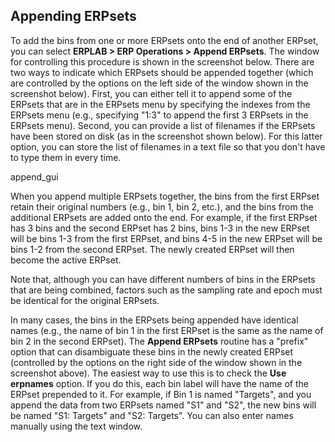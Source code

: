 ## Appending ERPsets
To add the bins from one or more ERPsets onto the end of another ERPset, you can select **ERPLAB > ERP Operations > Append ERPsets**.  The window for controlling this procedure is shown in the screenshot below. There are two ways to indicate which ERPsets should be appended together (which are controlled by the options on the left side of the window shown in the screenshot below). First, you can either tell it to append some of the ERPsets that are in the ERPsets menu by specifying the indexes from the ERPsets menu (e.g., specifying "1:3" to append the first 3 ERPsets in the ERPsets menu). Second, you can provide a list of filenames if the ERPsets have been stored on disk (as in the screenshot shown below). For this latter option, you can store the list of filenames in a text file so that you don't have to type them in every time.

append_gui

When you append multiple ERPsets together, the bins from the first ERPset retain their original numbers (e.g., bin 1, bin 2, etc.), and the bins from the additional ERPsets are added onto the end. For example, if the first ERPset has 3 bins and the second ERPset has 2 bins, bins 1-3 in the new ERPset will be bins 1-3 from the first ERPset, and bins 4-5 in the new ERPset will be bins 1-2 from the second ERPset. The newly created ERPset will then become the active ERPset.

Note that, although you can have different numbers of bins in the ERPsets that are being combined, factors such as the sampling rate and epoch must be identical for the original ERPsets.

In many cases, the bins in the ERPsets being appended have identical names (e.g., the name of bin 1 in the first ERPset is the same as the name of bin 2 in the second ERPset). The **Append ERPsets** routine has a "prefix" option that can disambiguate these bins in the newly created ERPset (controlled by the options on the right side of the window shown in the screenshot above).  The easiest way to use this is to check the **Use erpnames** option.  If you do this, each bin label will have the name of the ERPset prepended to it.  For example, if Bin 1 is named "Targets", and you append the data from two ERPsets named "S1" and "S2", the new bins will be named "S1: Targets" and "S2: Targets".  You can also enter names manually using the text window.